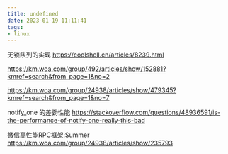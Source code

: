 ```yaml
---
title: undefined
date: 2023-01-19 11:11:41
tags:
- linux
---
```


无锁队列的实现
https://coolshell.cn/articles/8239.html

https://km.woa.com/group/492/articles/show/152881?kmref=search&from_page=1&no=2

https://km.woa.com/group/24938/articles/show/479345?kmref=search&from_page=1&no=7

notify_one 的差劲性能
https://stackoverflow.com/questions/48936591/is-the-performance-of-notify-one-really-this-bad


微信高性能RPC框架:Summer
https://km.woa.com/group/24938/articles/show/235793
